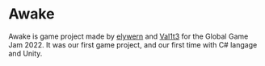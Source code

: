 # Awake
Awake is game project made by [elywern](https://github.com/elywern) and [Val1t3](https://github.com/Val1t3) for the Global Game Jam 2022.
It was our first game project, and our first time with C# langage and Unity.
